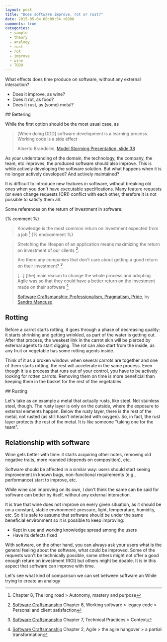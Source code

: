 ```yaml
---
layout: post
title: "Does software improve, rot or rust?"
date: 2015-05-04 00:09:54 +0200
comments: true
categories:
  - sample
  - theory
  - analogy
  - rust
  - rot
  - improve
  - wine
  - TODO
---
```


What effects does time produce on software, without any external interaction?

  * Does it improve, as wine?
  * Does it rot, as food?
  * Does it rust, as (some) metal?

## Bettering

While the first option should be the most usual case, as 

> [When doing DDD] software development is a learning process. Working code is a side effect
>
> Alberto Brandolini, [Model Storming Presentation, slide 38](http://slideshare.net/ziobrando/model-storming)

As your understanding of the domain, the technology, the company, the team, etc improves, the produced software should also improve. This is while actively developing the software solution. But what happens when it is no longer actively developed? And actively maintained?

It is difficult to introduce new features in software, without breaking old ones when you don't have executable specifications. Many feature requests (or even change requests [CR]) conflict with each other, therefore it is not possible to satisfy them all.

Some references on the return of investment in software:

{% comment %}
> Knowledge is the most common return on investment expected from a job [^4]
{% endcomment %}


> Stretching the lifespan of an application means maximizing the return on investment of our clients [^1].
> 
> Are there any companies that don't care about getting a good return on their investment? [^2]
> 
> [...]  [the] main reason to change the whole process and adopting Agile was so that they could have a better return on the investment made on their software [^3]
> 
> [Software Craftsmanship: Professionalism, Pragmatism, Pride](https://leanpub.com/socra), by [Sandro Mancuso](https://twitter.com/sandromancuso)

[^1]: [Software Craftsmanship](https://leanpub.com/socra) Chapter 6, Working software > legacy code > Personal and client satisfaction
[^2]: [Software Craftsmanship](https://leanpub.com/socra) Chapter 7, Technical Practices > Context
[^3]: [Software Craftsmanship](https://leanpub.com/socra) Chapter 2, Agile > the agile hangover > a partial transformation
[^4]: Chapter 8, The long road > Autonomy, mastery and purpose

## Rotting

Before a carrot starts rotting, it goes through a phase of decreasing quality: it starts shrinking and getting wrinkled, as part of the water is getting out. After that process, the weakest link in the carrot skin will be pierced by external agents to start digging. The rot can also start from the inside, as any fruit or vegetable has some rotting agents inside. 

Think of it as a broken window: when several carrots are together and one of them starts rotting, the rest will accelerate in the same process. Even though it is a process that runs out of your control, you have to be actively looking for rotten carrots. Removing them on time is more beneficial than keeping them in the basket for the rest of the vegetables.

## Rusting

Let's take as an example a metal that actually rusts, like steel. Not stainless steel, though. The rusty layer is only on the outside, where the exposure to external elements happen. Below the rusty layer, there is the rest of the metal, not rusted (as still hasn't interacted with oxygen). So, in fact, the rust layer protects the rest of the metal. It is like someone "taking one for the team".

## Relationship with software

Wine gets better with time: it starts acquiring other notes, removing old negative traits, more rounded (depends on composition), etc.

Software should be affected in a similar way: users should start seeing improvement in known bugs, non-functional requirements (e.g., performance) start to improve, etc.

While wine can improving on its own, I don't think the same can be said for software can better by itself, without any external interaction. 

It is true that wine does not improve on every given situation, as it should be on a constant, stable environment: pressure, light, temperature, humidity, etc. So it is safe to assume that software should be under the same beneficial environment so it is possible to keep improving:

  * Kept in use and working knowledge spread among the users
  * Have its defects fixed

With software, on the other hand, you can always ask your users what is the general feeling about the software, what could be improved. Some of the requests won't be technically possible, some others might not offer a good enough return on investment (ROI) but others might be doable. It is in this aspect that software can improve with time.




Let's see what kind of comparison we can set between software an
While trying to create an analogy
